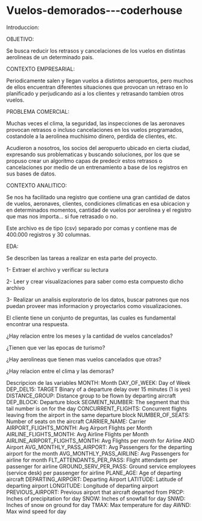 # Vuelos-demorados---coderhouse

Introduccion:

OBJETIVO:

Se busca reducir los retrasos y cancelaciones de los vuelos en distintas aerolineas de un determinado pais.

CONTEXTO EMPRESARIAL:

Periodicamente salen y llegan vuelos a distintos aeropuertos, pero muchos de ellos encuentran diferentes situaciones que provocan un retraso en lo planificado y perjudicando asi a los clientes y retrasando tambien otros vuelos.

PROBLEMA COMERCIAL:

Muchas veces el clima, la seguridad, las inspecciones de las aeronaves provocan retrasos o incluso cancelaciones en los vuelos programados, costandole a la aerolinea muchisimo dinero, perdida de clientes, etc.

Acudieron a nosotros, los socios del aeropuerto ubicado en cierta ciudad, expresando sus problematicas y buscando soluciones, por los que se propuso crear un algoritmo capas de predecir estos retrasos o cancelaciones por medio de un entrenamiento a base de los registros en sus bases de datos.

CONTEXTO ANALITICO:

Se nos ha facilitado una registro que contiene una gran cantidad de datos de vuelos, aeronaves, clientes, condiciones climaticas en esa ubicacion y en determinados momentos, cantidad de vuelos por aerolinea y el registro que mas nos importa... si fue retrasado o no.

Este archivo es de tipo (csv) separado por comas y contiene mas de 400.000 registros y 30 columnas.

EDA:

Se describen las tareas a realizar en esta parte del proyecto.

1- Extraer el archivo y verificar su lectura

2- Leer y crear visualizaciones para saber como esta compuesto dicho archivo

3- Realizar un analisis exploratorio de los datos, buscar patrones que nos puedan proveer mas informacion y proyectarlos como visualizaciones.

El cliente tiene un conjunto de preguntas, las cuales es fundamental encontrar una respuesta.

¿Hay relacion entre los meses y la cantidad de vuelos cancelados?

¿Tienen que ver las epocas de turismo?

¿Hay aerolineas que tienen mas vuelos cancelados que otras?

¿Hay relacion entre el clima y las demoras?

Descripcion de las variables
MONTH: Month
DAY_OF_WEEK: Day of Week
DEP_DEL15: TARGET Binary of a departure delay over 15 minutes (1 is yes)
DISTANCE_GROUP: Distance group to be flown by departing aircraft
DEP_BLOCK: Departure block
SEGMENT_NUMBER: The segment that this tail number is on for the day
CONCURRENT_FLIGHTS: Concurrent flights leaving from the airport in the same departure block
NUMBER_OF_SEATS: Number of seats on the aircraft
CARRIER_NAME: Carrier
AIRPORT_FLIGHTS_MONTH: Avg Airport Flights per Month
AIRLINE_FLIGHTS_MONTH: Avg Airline Flights per Month
AIRLINE_AIRPORT_FLIGHTS_MONTH: Avg Flights per month for Airline AND Airport
AVG_MONTHLY_PASS_AIRPORT: Avg Passengers for the departing airport for the month
AVG_MONTHLY_PASS_AIRLINE: Avg Passengers for airline for month
FLT_ATTENDANTS_PER_PASS: Flight attendants per passenger for airline
GROUND_SERV_PER_PASS: Ground service employees (service desk) per passenger for airline
PLANE_AGE: Age of departing aircraft
DEPARTING_AIRPORT: Departing Airport
LATITUDE: Latitude of departing airport
LONGITUDE: Longitude of departing airport
PREVIOUS_AIRPORT: Previous airport that aircraft departed from
PRCP: Inches of precipitation for day
SNOW: Inches of snowfall for day
SNWD: Inches of snow on ground for day
TMAX: Max temperature for day
AWND: Max wind speed for day
